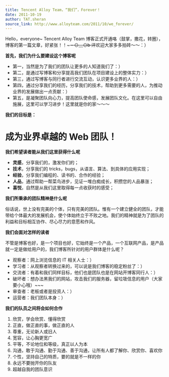 ```yaml
---
title: Tencent Alloy Team，“我们”，Forever！
date: 2011-10-19
author: TAT.sheran
source_link: http://www.alloyteam.com/2011/10/we_forever/
---
```


<!-- {% raw %} - for jekyll -->

Hello，everyone~ Tencent Alloy Team 博客正式开通咯（鼓掌，撒花，转圈），博客的第一篇文章，好紧张！！~~~・⊙﹏⊙b 汗~~欢迎大家多多拍砖～～：）

**首先，我们为什么要建设这个博客呢**

-   第一，当然是为了我们的团队让更多的人知道我们了：）
-   第二，是通过写博客和分享提高我们团队在项目建设上的整体实力：）
-   第三，通过写博客与同行者进行交流互动，认识更多业界的人：）
-   第四，通过分享我们的经历，分享我们的技术，帮助到更多需要的人，为推动业界的发展做出一点贡献：）
-   第五，是凝聚团队向心力，提高团队使命感，发展团队文化。在这里可以自由施展，这里可以学习进步！这里就是你的家～～～

**我们的目标是：**

# 成为业界卓越的 Web 团队！

**我们希望读者能从我们这里获得什么呢**

-   **灵感**，分享我们的，激发你们的；
-   **技术**，分享我们的 tricks，bugs，从语言、算法、到具体的应用实现；
-   **经验**，分享我们编程的、读书的、合作的经验；
-   **人品**，通过帮助一帮菜鸟进步，见证一堆白痴成长，积攒您的人品暴涨；
-   **喜悦**，自然是从我们这里取得每一点收获时的感受；

**我们所秉承的团队精神是什么呢**

俗话说，世上没有完美的个体，只有完美的团队。惟有一个建立健全的团队，才能带给个体最大的发展机会，使个体始终立于不败之地。我们的精神就是为了团队的利益和目标相互协作、尽心尽力的意愿和作风。

**我们会面对怎样的读者**

不管是博客也好，是一个项目也好，它始终是一个产品，一个互联网产品，是产品就一定是做给用户的，我们博客所针对的用户群体是什么呢？

-   观察者：网上浏览信息的 IT 相关人士：）
-   学习者：从观察者转换过来的，可以说是我们博客的稳定粉丝了：）
-   交流者：有着和我们同样目标，他们也是团队也是在网站开博客同行人：）
-   破坏者：想办法黑我们的网站，攻击我们的服务器，留垃圾信息的用户（大家要小心哦）\~\~~
-   审查者：老板或者是投资人：）
-   运营者：我们团队本身：）

**我们的队员之间将会如何合作**

1.  欣赏，学会欣赏、懂得欣赏
2.  正直，做正直的事，做正直的人
3.  尊重，无论新人或旧人
4.  宽容，让心胸更宽广
5.  平等，不论地位和等级，真正以人为本
6.  沟通，敢于沟通、勤于沟通、善于沟通，让所有人都了解你、欣赏你、喜欢你
7.  个性，坚持自己的特质，要的就是不一样的你
8.  永远不要抛开你的队友
9.  超越自我的团队意识


<!-- {% endraw %} - for jekyll -->